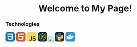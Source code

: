 <h1 align=center>Welcome to My Page!</h1>
<!--START_SECTION:waka-->
<!--END_SECTION:waka-->
<section>
  <h3 align=left>Technologies</h3>
  <img display=inline-block width=30px src = "images/CSS.svg">
  <img display=inline-block width=30px src = "images/HTML.svg">
  <img display=inline-block width=30px src = "images/JavaScript.svg">
    <img display=inline-block width=30px src = "images/NodeJS-Dark.svg">
    <img display=inline-block width=30px src = "images/React.svg">
    <img display=inline-block width=30px src = "images/Python-Dark.svg">
  <img display=inline-block width=30px src = "images/Docker.svg">
  


</section>


